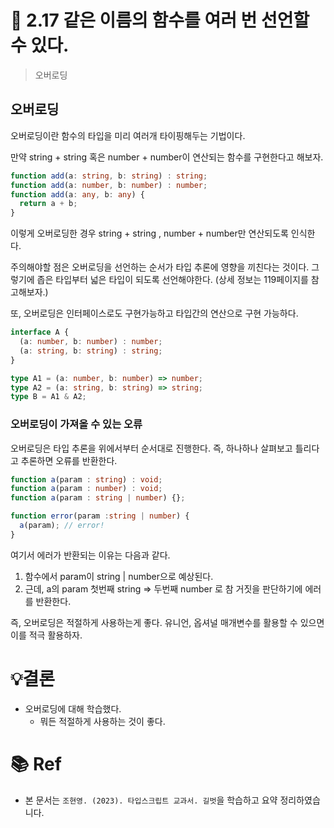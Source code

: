# 📌 2.17 같은 이름의 함수를 여러 번 선언할 수 있다.

> 오버로딩

## 오버로딩

오버로딩이란 함수의 타입을 미리 여러개 타이핑해두는 기법이다.

만약 string + string 혹은 number + number이 연산되는 함수를 구현한다고 해보자.

```ts
function add(a: string, b: string) : string;
function add(a: number, b: number) : number;
function add(a: any, b: any) {
  return a + b;
}
```

이렇게 오버로딩한 경우 string + string , number + number만 연산되도록 인식한다.

주의해야할 점은 오버로딩을 선언하는 순서가 타입 추론에 영향을 끼친다는 것이다. 그렇기에 좁은 타입부터 넓은 타입이 되도록 선언해야한다. (상세 정보는 119페이지를 참고해보자.)

또, 오버로딩은 인터페이스로도 구현가능하고 타입간의 연산으로 구현 가능하다.

```ts
interface A {
  (a: number, b: number) : number;
  (a: string, b: string) : string;
}

type A1 = (a: number, b: number) => number;
type A2 = (a: string, b: string) => string;
type B = A1 & A2;
```

### 오버로딩이 가져올 수 있는 오류

오버로딩은 타입 추론을 위에서부터 순서대로 진행한다. 즉, 하나하나 살펴보고 틀리다고 추론하면 오류를 반환한다.

```ts
function a(param : string) : void;
function a(param : number) : void;
function a(param : string | number) {};

function error(param :string | number) {
  a(param); // error!
}
```

여기서 에러가 반환되는 이유는 다음과 같다.

1. 함수에서 param이 string | number으로 예상된다.
2. 근데, a의 param 첫번째 string => 두번째 number 로 참 거짓을 판단하기에 에러를 반환한다.

즉, 오버로딩은 적절하게 사용하는게 좋다. 유니언, 옵셔널 매개변수를 활용할 수 있으면 이를 적극 활용하자.

# 💡결론

- 오버로딩에 대해 학습했다.
  - 뭐든 적절하게 사용하는 것이 좋다.

# 📚 Ref

- 본 문서는 `조현영. (2023). 타입스크립트 교과서. 길벗`을 학습하고 요약 정리하였습니다.